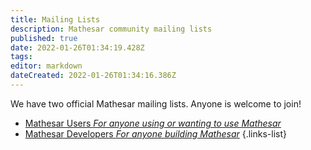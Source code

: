 ```yaml
---
title: Mailing Lists
description: Mathesar community mailing lists
published: true
date: 2022-01-26T01:34:19.428Z
tags: 
editor: markdown
dateCreated: 2022-01-26T01:34:16.386Z
---
```


We have two official Mathesar mailing lists. Anyone is welcome to join!

- [Mathesar Users *For anyone using or wanting to use Mathesar*](https://groups.google.com/a/mathesar.org/g/mathesar-users/)
- [Mathesar Developers *For anyone building Mathesar*](https://groups.google.com/a/mathesar.org/g/mathesar-developers/)
{.links-list}